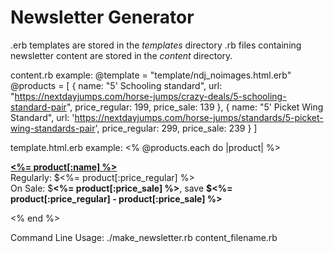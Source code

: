 # Newsletter Generator
.erb templates are stored in the *templates* directory
.rb files containing newsletter content are stored in the *content* directory.

content.rb example:
    @template = "template/ndj_noimages.html.erb"
    @products = [
        {
            name: "5' Schooling standard",
            url: "https://nextdayjumps.com/horse-jumps/crazy-deals/5-schooling-standard-pair",
            price_regular: 199,
            price_sale:  139
        },
        {
            name: "5' Picket Wing Standard",
            url: 'https://nextdayjumps.com/horse-jumps/standards/5-picket-wing-standards-pair',
            price_regular: 299,
            price_sale: 239
        }
    ]

template.html.erb example:
    <% @products.each do |product| %>
        <p style="font-size: 14px;">
          <b><a href="<%= product[:url] %>" ><%= product[:name] %></a></b> <br />
          Regularly: $<%= product[:price_regular] %> <br />
          On Sale: $<b><%= product[:price_sale] %></b>,
          save <b> $<%= product[:price_regular] - product[:price_sale] %></b> <br />
        </p>
    <% end %>

Command Line Usage: ./make_newsletter.rb content_filename.rb
